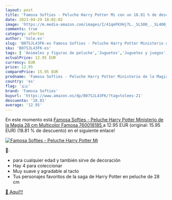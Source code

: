```yaml
---
layout: post
title: 'Famosa Softies - Peluche Harry Potter Mi con un 18.81 % de descuento'
date: 2021-04-29 18:02:02
image: 'https://m.media-amazon.com/images/I/41qmFKXHj7L._SL500_._SL400_.jpg'
comments: true
category: ofertas
author: 'tole.es'
slug: 'B07SJL43FK-es Famosa Softies - Peluche Harry Potter Ministerio de la...'
sku: 'B07SJL43FK-es'
tags: [ 'Animales y figuras de peluche','Juguetes','Juguetes y juegos','Peluches','famosa','famosa softies','peluche', ]
actualPrice: 12.95 EUR
currency: EUR
price: 12.95
comparePrice: 15.95 EUR
prodname: 'Famosa Softies - Peluche Harry Potter Ministerio de la Magia  28 cm  Multicolor   Famosa 760018185 '
country: 'es'
flag: '🇪🇸'
brand: 'Famosa Softies'
buyurl: 'https://www.amazon.es/dp/B07SJL43FK/?tag=tolees-21'
descuento: '18.81'
average: '12.95'
---
```


En este momento está [Famosa Softies - Peluche Harry Potter Ministerio de la Magia  28 cm  Multicolor   Famosa 760018185 ](https://www.amazon.es/dp/B07SJL43FK/?tag=tolees-21) a 12.95 EUR (original: 15.95 EUR) (18.81 %  de descuento) en el siguiente enlace!

[![Famosa Softies - Peluche Harry Potter Mi](https://m.media-amazon.com/images/I/41qmFKXHj7L._SL500_._SL400_.jpg)](https://www.amazon.es/dp/B07SJL43FK/?tag=tolees-21)

🔎:

- para cualquier edad y también sirve de decoración
- Hay 4 para coleccionar
- Muy suave y agradable al tacto
- Tus personajes favoritos de la saga de Harry Potter en peluche de 28 cm

[🛒 Aquí!!!](https://www.amazon.es/dp/B07SJL43FK/?tag=tolees-21)
